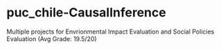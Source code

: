 # puc_chile-CausalInference
Multiple projects for Envrionmental Impact Evaluation and Social Policies Evaluation (Avg Grade: 19.5/20)
